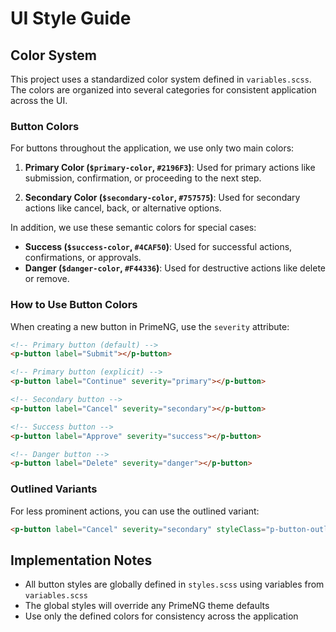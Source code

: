 # UI Style Guide

## Color System

This project uses a standardized color system defined in `variables.scss`. The colors are organized into several categories for consistent application across the UI.

### Button Colors

For buttons throughout the application, we use only two main colors:

1. **Primary Color (`$primary-color`, `#2196F3`)**: Used for primary actions like submission, confirmation, or proceeding to the next step.

2. **Secondary Color (`$secondary-color`, `#757575`)**: Used for secondary actions like cancel, back, or alternative options.

In addition, we use these semantic colors for special cases:

- **Success (`$success-color`, `#4CAF50`)**: Used for successful actions, confirmations, or approvals.
- **Danger (`$danger-color`, `#F44336`)**: Used for destructive actions like delete or remove.

### How to Use Button Colors

When creating a new button in PrimeNG, use the `severity` attribute:

```html
<!-- Primary button (default) -->
<p-button label="Submit"></p-button>

<!-- Primary button (explicit) -->
<p-button label="Continue" severity="primary"></p-button>

<!-- Secondary button -->
<p-button label="Cancel" severity="secondary"></p-button>

<!-- Success button -->
<p-button label="Approve" severity="success"></p-button>

<!-- Danger button -->
<p-button label="Delete" severity="danger"></p-button>
```

### Outlined Variants

For less prominent actions, you can use the outlined variant:

```html
<p-button label="Cancel" severity="secondary" styleClass="p-button-outlined"></p-button>
```

## Implementation Notes

- All button styles are globally defined in `styles.scss` using variables from `variables.scss`
- The global styles will override any PrimeNG theme defaults
- Use only the defined colors for consistency across the application
